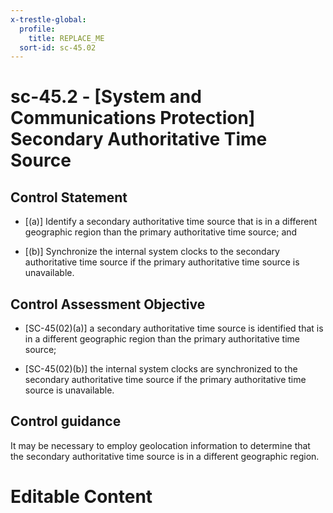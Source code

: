 ```yaml
---
x-trestle-global:
  profile:
    title: REPLACE_ME
  sort-id: sc-45.02
---
```


# sc-45.2 - \[System and Communications Protection\] Secondary Authoritative Time Source

## Control Statement

- \[(a)\] Identify a secondary authoritative time source that is in a different geographic region than the primary authoritative time source; and

- \[(b)\] Synchronize the internal system clocks to the secondary authoritative time source if the primary authoritative time source is unavailable.

## Control Assessment Objective

- \[SC-45(02)(a)\] a secondary authoritative time source is identified that is in a different geographic region than the primary authoritative time source;

- \[SC-45(02)(b)\] the internal system clocks are synchronized to the secondary authoritative time source if the primary authoritative time source is unavailable.

## Control guidance

It may be necessary to employ geolocation information to determine that the secondary authoritative time source is in a different geographic region.

# Editable Content

<!-- Make additions and edits below -->
<!-- The above represents the contents of the control as received by the profile, prior to additions. -->
<!-- If the profile makes additions to the control, they will appear below. -->
<!-- The above markdown may not be edited but you may edit the content below, and/or introduce new additions to be made by the profile. -->
<!-- If there is a yaml header at the top, parameter values may be edited. Use --set-parameters to incorporate the changes during assembly. -->
<!-- The content here will then replace what is in the profile for this control, after running profile-assemble. -->
<!-- The current profile has no added parts for this control, but you may add new ones here. -->
<!-- Each addition must have a heading either of the form ## Control my_addition_name -->
<!-- or ## Part a. (where the a. refers to one of the control statement labels.) -->
<!-- "## Control" parts are new parts added after the statement part. -->
<!-- "## Part" parts are new parts added into the top-level statement part with that label. -->
<!-- Subparts may be added with nested hash levels of the form ### My Subpart Name -->
<!-- underneath the parent ## Control or ## Part being added -->
<!-- See https://ibm.github.io/compliance-trestle/tutorials/ssp_profile_catalog_authoring/ssp_profile_catalog_authoring for guidance. -->
